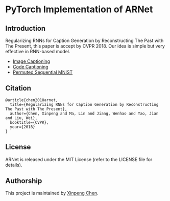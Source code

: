 # PyTorch Implementation of ARNet

## Introduction
Regularizing RNNs for Caption Generation by Reconstructing The Past with The Present, this paper is accept by CVPR 2018. Our idea is simple but very effective in RNN-based model.

 - [Image Captioning](https://github.com/chenxinpeng/ARNet/tree/master/image_captioning)
 - [Code Captioning](https://github.com/chenxinpeng/ARNet/tree/master/code_captioning)
 - [Permuted Sequential MNIST]()
 
## Citation

    @article{chen2018arnet,
      title={Regularizing RNNs for Caption Generation by Reconstructing The Past with The Present},
      author={Chen, Xinpeng and Ma, Lin and Jiang, Wenhao and Yao, Jian and Liu, Wei},
      booktitle={CVPR},
      year={2018}
    }

## License
ARNet is released under the MIT License (refer to the LICENSE file for details).


## Authorship
This project is maintained by [Xinpeng Chen](https://chenxinpeng.github.io/).